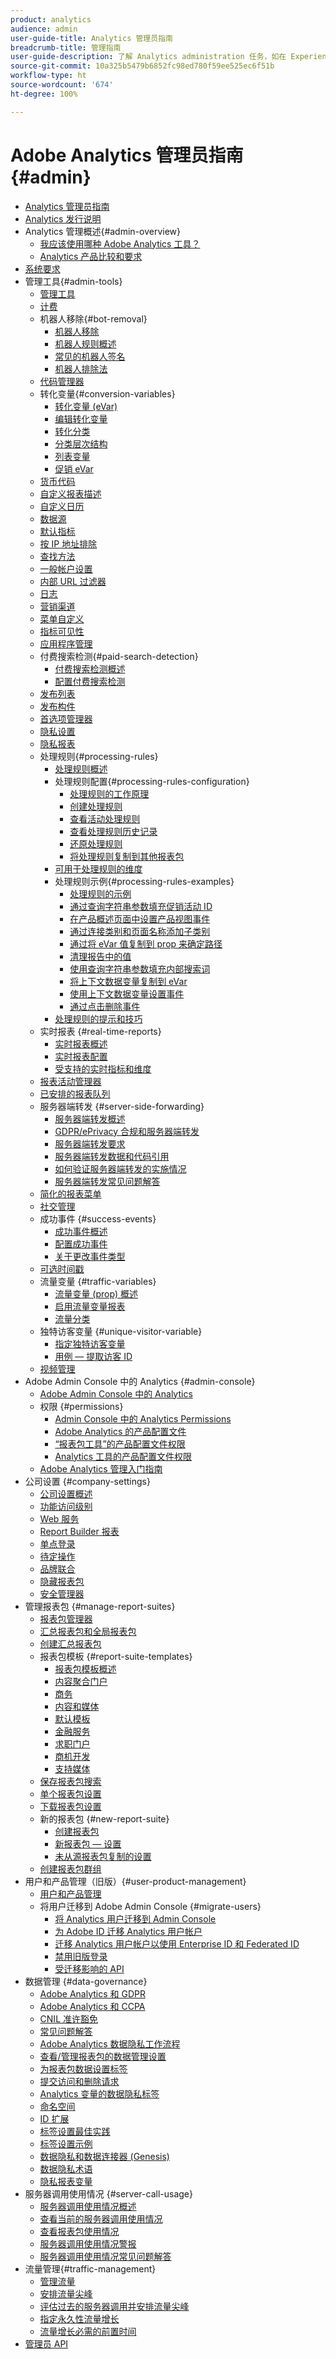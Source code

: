 ```yaml
---
product: analytics
audience: admin
user-guide-title: Analytics 管理员指南
breadcrumb-title: 管理指南
user-guide-description: 了解 Analytics administration 任务，如在 Experience Cloud Admin Console 中管理用户和产品、配置报表包等等。
source-git-commit: 10a325b5479b6852fc98ed780f59ee525ec6f51b
workflow-type: ht
source-wordcount: '674'
ht-degree: 100%

---
```



# Adobe Analytics 管理员指南 {#admin}

+ [Analytics 管理员指南](home.md)
+ [Analytics 发行说明](https://experienceleague.adobe.com/docs/analytics/release-notes/latest.html?lang=zh-Hans)
+ Analytics 管理概述{#admin-overview}
   + [我应该使用哪种 Adobe Analytics 工具？](c-analytics-product-comparison/which-analytics-tool.md)
   + [Analytics 产品比较和要求](c-analytics-product-comparison/analytics-product-comparison.md)
+ [系统要求](sys-reqs.md)
+ 管理工具{#admin-tools}
   + [管理工具](admin/c-admin-tools.md)
   + [计费](admin/billing-admin.md)
   + 机器人移除{#bot-removal}
      + [机器人移除](admin/bot-removal/bot-removal.md)
      + [机器人规则概述](admin/bot-removal/bot-rules.md)
      + [常见的机器人签名](admin/bot-removal/bot-signatures.md)
      + [机器人排除法](admin/bot-removal/bot-exclusion-methods.md)
   + [代码管理器](admin/code-manager-admin.md)
   + 转化变量{#conversion-variables}
      + [转化变量 (eVar)](admin/conversion-var-admin/conversion-var-admin.md)
      + [编辑转化变量](admin/conversion-var-admin/t-conversion-variables-admin.md)
      + [转化分类](admin/conversion-var-admin/conversion-classifications.md)
      + [分类层次结构](admin/conversion-var-admin/classification-hierarchies.md)
      + [列表变量](admin/conversion-var-admin/list-var-admin.md)
      + [促销 eVar](admin/conversion-var-admin/merchandising-evars.md)
   + [货币代码](admin/currency.md)
   + [自定义报表描述](admin/custom-desc-admin.md)
   + [自定义日历](admin/custom-calendar.md)
   + [数据源](admin/data-sources.md)
   + [默认指标](admin/default-metrics.md)
   + [按 IP 地址排除](admin/exclude-ip.md)
   + [查找方法](admin/finding-methods.md)
   + [一般帐户设置](admin/general-acct-settings-admin.md)
   + [内部 URL 过滤器](admin/internal-url-filter-admin.md)
   + [日志](admin/logs.md)
   + [营销渠道](admin/marketing-channels-admin.md)
   + [菜单自定义](admin/customize-menus.md)
   + [指标可见性](admin/metric-visibility.md)
   + [应用程序管理](admin/mobile-management.md)
   + 付费搜索检测{#paid-search-detection}
      + [付费搜索检测概述](admin/paid-search-detection/paid-search-detection.md)
      + [配置付费搜索检测](admin/paid-search-detection/t-paid-search-detection.md)
   + [发布列表](admin/publishing-list.md)
   + [发布构件](admin/publishing-widgets-admin.md)
   + [首选项管理器](admin/preferences-manager.md)
   + [隐私设置](admin/privacy-settings.md)
   + [隐私报表](admin/privacy-reporting.md)
   + 处理规则{#processing-rules}
      + [处理规则概述](admin/c-processing-rules/processing-rules.md)
      + 处理规则配置{#processing-rules-configuration}
         + [处理规则的工作原理](admin/c-processing-rules/c-processing-rules-configuration/processing-rules-about.md)
         + [创建处理规则](admin/c-processing-rules/c-processing-rules-configuration/t-processing-rules.md)
         + [查看活动处理规则](admin/c-processing-rules/c-processing-rules-configuration/t-processing-rules-view.md)
         + [查看处理规则历史记录](admin/c-processing-rules/c-processing-rules-configuration/t-processing-rule-view-history.md)
         + [还原处理规则](admin/c-processing-rules/c-processing-rules-configuration/t-processing-rules-restore.md)
         + [将处理规则复制到其他报表包](admin/c-processing-rules/c-processing-rules-configuration/t-processing-rules-copy-to-rs.md)
      + [可用于处理规则的维度](admin/c-processing-rules/processing-rule-dimensions.md)
      + 处理规则示例{#processing-rules-examples}
         + [处理规则的示例](admin/c-processing-rules/processing-rules-examples/processing-rules-examples.md)
         + [通过查询字符串参数填充促销活动 ID](admin/c-processing-rules/processing-rules-examples/processing-rules-populate-campaign-id.md)
         + [在产品概述页面中设置产品视图事件](admin/c-processing-rules/processing-rules-examples/setting-the-product-view-event.md)
         + [通过连接类别和页面名称添加子类别](admin/c-processing-rules/processing-rules-examples/subcategory-concatenating.md)
         + [通过将 eVar 值复制到 prop 来确定路径](admin/c-processing-rules/processing-rules-examples/processing-rules-determining-path.md)
         + [清理报告中的值](admin/c-processing-rules/processing-rules-examples/clean-up-values-in-a-report.md)
         + [使用查询字符串参数填充内部搜索词](admin/c-processing-rules/processing-rules-examples/processing-rules-populating-internal-search.md)
         + [将上下文数据变量复制到 eVar](admin/c-processing-rules/processing-rules-examples/processing-rules-copy-context-data.md)
         + [使用上下文数据变量设置事件](admin/c-processing-rules/processing-rules-examples/processing-rules-copy-context-data-event.md)
         + [通过点击删除事件](admin/c-processing-rules/processing-rules-examples/processing-rules-remove-event.md)
      + [处理规则的提示和技巧](admin/c-processing-rules/processing-rules-tips.md)
   + 实时报表 {#real-time-reports}
      + [实时报表概述](admin/realtime/realtime.md)
      + [实时报表配置](admin/realtime/t-realtime-admin.md)
      + [受支持的实时指标和维度](admin/realtime/realtime-metrics.md)
   + [报表活动管理器](admin/reporting-activity.md)
   + [已安排的报表队列](admin/scheduled-reports-admin.md)
   + 服务器端转发 {#server-side-forwarding}
      + [服务器端转发概述](admin/c-server-side-forwarding/ssf.md)
      + [GDPR/ePrivacy 合规和服务器端转发](admin/c-server-side-forwarding/ssf-gdpr.md)
      + [服务器端转发要求](admin/c-server-side-forwarding/ssf-requirements.md)
      + [服务器端转发数据和代码引用](admin/c-server-side-forwarding/ssf-reference.md)
      + [如何验证服务器端转发的实施情况](admin/c-server-side-forwarding/ssf-verify.md)
      + [服务器端转发常见问题解答](admin/c-server-side-forwarding/ssf-faq.md)
   + [简化的报表菜单](admin/t-simplified-menu.md)
   + [社交管理](admin/social-management.md)
   + 成功事件 {#success-events}
      + [成功事件概述](admin/c-success-events/success-event.md)
      + [配置成功事件](admin/c-success-events/t-success-events.md)
      + [关于更改事件类型](admin/c-success-events/event-type.md)
   + [可选时间戳](admin/timestamp-optional.md)
   + 流量变量 {#traffic-variables}
      + [流量变量 (prop) 概述](admin/c-traffic-variables/traffic-var.md)
      + [启用流量变量报表](admin/c-traffic-variables/t-traffic-variable.md)
      + [流量分类](admin/c-traffic-variables/traffic-classifications.md)
   + 独特访客变量 {#unique-visitor-variable}
      + [指定独特访客变量](admin/unique-visitor-variable-admin/t-unique-visitor-variable.md)
      + [用例 — 提取访客 ID](admin/unique-visitor-variable-admin/extract-visitorids-usecase.md)
   + [视频管理](admin/video-management.md)
+ Adobe Admin Console 中的 Analytics {#admin-console}
   + [Adobe Admin Console 中的 Analytics](admin-console/home.md)
   + 权限 {#permissions}
      + [Admin Console 中的 Analytics Permissions](admin-console/permissions/summary-tables.md)
      + [Adobe Analytics 的产品配置文件](admin-console/permissions/product-profile.md)
      + [“报表包工具”的产品配置文件权限](admin-console/permissions/report-suite-tools.md)
      + [Analytics 工具的产品配置文件权限](admin-console/permissions/analytics-tools.md)
   + [Adobe Analytics 管理入门指南](admin-console/first-admin-guide.md)
+ 公司设置 {#company-settings}
   + [公司设置概述](company/c-company-settings.md)
   + [功能访问级别](company/feature-access-levels.md)
   + [Web 服务](company/web-services-admin.md)
   + [Report Builder 报表](company/report-builder-reports-admin.md)
   + [单点登录](company/single-signon-admin.md)
   + [待定操作](company/pending-actions-admin.md)
   + [品牌联合](company/co-branding-admin.md)
   + [隐藏报表包](company/c-hide-report-suites.md)
   + [安全管理器](company/security-manager.md)
+ 管理报表包 {#manage-report-suites}
   + [报表包管理器](c-manage-report-suites/report-suites-admin.md)
   + [汇总报表包和全局报表包](c-manage-report-suites/rollup-report-suite.md)
   + [创建汇总报表包](c-manage-report-suites/t-rollups.md)
   + 报表包模板 {#report-suite-templates}
      + [报表包模板概述](c-manage-report-suites/c-report-suite-templates/report-suite-templates.md)
      + [内容聚合门户](c-manage-report-suites/c-report-suite-templates/aggregator-portal.md)
      + [商务](c-manage-report-suites/c-report-suite-templates/commerce-admin.md)
      + [内容和媒体](c-manage-report-suites/c-report-suite-templates/content-media.md)
      + [默认模板](c-manage-report-suites/c-report-suite-templates/default-rs-template.md)
      + [金融服务](c-manage-report-suites/c-report-suite-templates/financial-services.md)
      + [求职门户](c-manage-report-suites/c-report-suite-templates/job-portal.md)
      + [商机开发](c-manage-report-suites/c-report-suite-templates/lead-generation.md)
      + [支持媒体](c-manage-report-suites/c-report-suite-templates/support-media.md)
   + [保存报表包搜索](c-manage-report-suites/t-report-suite-saved-search.md)
   + [单个报表包设置](c-manage-report-suites/individual-rs-settings.md)
   + [下载报表包设置](c-manage-report-suites/t-download-rs-settings.md)
   + 新的报表包 {#new-report-suite}
      + [创建报表包](c-manage-report-suites/c-new-report-suite/t-create-a-report-suite.md)
      + [新报表包 — 设置](c-manage-report-suites/c-new-report-suite/new-report-suite.md)
      + [未从源报表包复制的设置](c-manage-report-suites/c-new-report-suite/settings-not-copied-from-rs.md)
   + [创建报表包群组](c-manage-report-suites/t-create-rs-group.md)
+ 用户和产品管理（旧版）{#user-product-management}
   + [用户和产品管理](user-management2/user-management.md)
   + 将用户迁移到 Adobe Admin Console {#migrate-users}
      + [将 Analytics 用户迁移到 Admin Console](user-management2/user-migration/c-migration-tool.md)
      + [为 Adobe ID 迁移 Analytics 用户帐户](user-management2/user-migration/t-migrate-users.md)
      + [迁移 Analytics 用户帐户以使用 Enterprise ID 和 Federated ID](user-management2/user-migration/migrate-enterprise.md)
      + [禁用旧版登录](user-management2/user-migration/t-disable-legacy-login.md)
      + [受迁移影响的 API](user-management2/user-migration/developer.md)
+ 数据管理 {#data-governance}
   + [Adobe Analytics 和 GDPR](c-data-governance/an-gdpr-overview.md)
   + [Adobe Analytics 和 CCPA](c-data-governance/an-ccpa-overview.md)
   + [CNIL 准许豁免](c-data-governance/cnil-consent-exemption.md)
   + [常见问题解答](c-data-governance/gdpr-faq.md)
   + [Adobe Analytics 数据隐私工作流程](c-data-governance/an-gdpr-workflow.md)
   + [查看/管理报表包的数据管理设置](c-data-governance/gdpr-view-settings.md)
   + [为报表包数据设置标签](c-data-governance/gdpr-setup-reportsuite.md)
   + [提交访问和删除请求](c-data-governance/gdpr-submit-access-delete.md)
   + [Analytics 变量的数据隐私标签](c-data-governance/gdpr-labels.md)
   + [命名空间](c-data-governance/gdpr-namespaces.md)
   + [ID 扩展](c-data-governance/gdpr-id-expansion.md)
   + [标签设置最佳实践](c-data-governance/gdpr-analytics-ids.md)
   + [标签设置示例](c-data-governance/gdpr-labeling-example.md)
   + [数据隐私和数据连接器 (Genesis)](c-data-governance/data-connectors-gdpr.md)
   + [数据隐私术语](c-data-governance/gdpr-terminology.md)
   + [隐私报表变量](c-data-governance/consent-variables.md)
+ 服务器调用使用情况 {#server-call-usage}
   + [服务器调用使用情况概述](c-server-call-usage/overage-overview.md)
   + [查看当前的服务器调用使用情况](c-server-call-usage/server-call-usage-dashboard.md)
   + [查看报表包使用情况](c-server-call-usage/report-suite-usage.md)
   + [服务器调用使用情况警报](c-server-call-usage/scu-alerts.md)
   + [服务器调用使用情况常见问题解答](c-server-call-usage/overage-faq.md)
+ 流量管理{#traffic-management}
   + [管理流量](c-traffic-management/traffic-management.md)
   + [安排流量尖峰](c-traffic-management/t-traffic-schedule-spike.md)
   + [评估过去的服务器调用并安排流量尖峰](c-traffic-management/traffic-spike-estimate-past-server-calls.md)
   + [指定永久性流量增长](c-traffic-management/t-traffic-permanent.md)
   + [流量增长必需的前置时间](c-traffic-management/traffic-lead-time.md)
+ [管理员 API](c-admin-api/c-admin-api.md)
